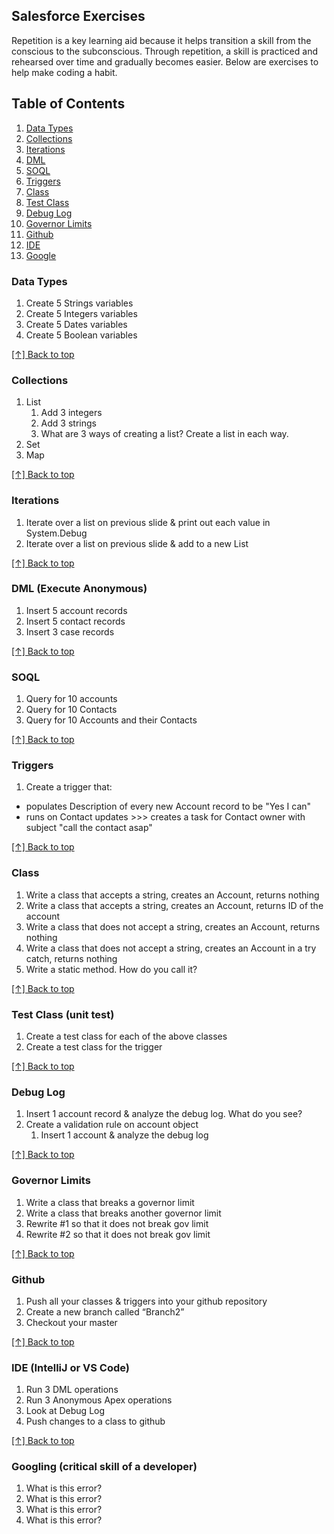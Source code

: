 ## Salesforce Exercises

Repetition is a key learning aid because it helps transition a skill from the conscious to the subconscious. Through repetition, a skill is practiced and rehearsed over time and gradually becomes easier. Below are exercises to help make coding a habit.

## Table of Contents
1. [Data Types](#data-types)
2. [Collections](#collections)
3. [Iterations](#iterations)
4. [DML](#dml-execute-anonymous)
5. [SOQL](#soql)
6. [Triggers](#triggers)
7. [Class](#class)
8. [Test Class](#test-class-unit-test)
9. [Debug Log](#debug-log)
10. [Governor Limits](#governor-limits)
11. [Github](#github)
12. [IDE](#ide-intellij-or-vs-code)
13. [Google](#google)

### Data Types
1. Create 5 Strings variables
2. Create 5 Integers variables
3. Create 5 Dates variables
4. Create 5 Boolean variables

[[↑] Back to top](#salesforce-exercises)

### Collections
1. List
   1. Add 3 integers
   2. Add 3 strings
   3. What are 3 ways of creating a list? Create a list in each way.
2. Set
3. Map

[[↑] Back to top](#salesforce-exercises)

### Iterations
1. Iterate over a list on previous slide & print out each value in System.Debug
2. Iterate over a list on previous slide & add to a new List

[[↑] Back to top](#salesforce-exercises)

### DML (Execute Anonymous)
1. Insert 5 account records 
2. Insert 5 contact records
3. Insert 3 case records

[[↑] Back to top](#salesforce-exercises)

### SOQL
1. Query for 10 accounts
2. Query for 10 Contacts
3. Query for 10 Accounts and their Contacts

[[↑] Back to top](#salesforce-exercises)

### Triggers
1. Create a trigger that:
* populates Description of every new Account record to be "Yes I can"
* runs on Contact updates >>> creates a task for Contact owner with subject "call the contact asap"

[[↑] Back to top](#salesforce-exercises)

### Class
1. Write a class that accepts a string, creates an Account, returns nothing
2. Write a class that accepts a string, creates an Account, returns ID of the account
3. Write a class that does not accept a string, creates an Account, returns nothing
4. Write a class that does not accept a string, creates an Account in a try catch, returns nothing
5. Write a static method. How do you call it?

[[↑] Back to top](#salesforce-exercises)

### Test Class (unit test)
1. Create a test class for each of the above classes
2. Create a test class for the trigger

[[↑] Back to top](#salesforce-exercises)

### Debug Log
1. Insert 1 account record & analyze the debug log. What do you see?
2. Create a validation rule on account object
   1. Insert 1 account & analyze the debug log

[[↑] Back to top](#salesforce-exercises)

### Governor Limits
1. Write a class that breaks a governor limit
2. Write a class that breaks another governor limit
3. Rewrite #1 so that it does not break gov limit
4. Rewrite #2 so that it does not break gov limit

[[↑] Back to top](#salesforce-exercises)

### Github
1. Push all your classes & triggers into your github repository
2. Create a new branch called “Branch2”
3. Checkout your master

[[↑] Back to top](#salesforce-exercises)

### IDE (IntelliJ or VS Code)
1. Run 3 DML operations 
2. Run 3 Anonymous Apex operations
3. Look at Debug Log
4. Push changes to a class to github

[[↑] Back to top](#salesforce-exercises)

### Googling (critical skill of a developer)
1. What is this error?
2. What is this error?
3. What is this error?
4. What is this error?


